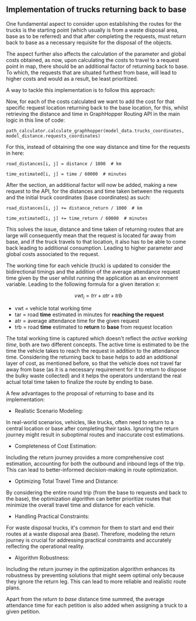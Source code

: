 ## Implementation of trucks returning back to base

One fundamental aspect to consider upon establishing the routes for the trucks is the starting point (which usually is 
from a waste disposal area, base as to be referred) and that after completing the requests, must return back to base
as a necessary requisite for the disposal of the objects.

The aspect further also affects the calculation of the parameter and global costs obtained, as now, upon calculating the
costs to travel to a request point in map, there should be an additional factor of returning back to base. To which, the
requests that are situated furthest from base, will lead to higher costs and would as a result, be least prioritized.

A way to tackle this implementation is to follow this approach:

Now, for each of the costs calculated we want to add the cost for that specific request location returning 
back to the base location, for this, whilst retrieving the distance and time in GraphHopper Routing API in the main
logic in this line of code:

`path_calculator.calculate_graphhopper(model_data.trucks_coordinates, model_distance.requests_coordinates)`

For this, instead of obtaining the one way distance and time for the requests in here:

`road_distances[i, j] = distance / 1000  # km`

`time_estimated[i, j] = time / 60000  # minutes`

After the section, an additional factor will now be added, making a new request to the API, for the distances and time taken between the requests and the initial truck coordinates (base coordinates) as such:

 `road_distances[i, j] += distance_return / 1000  # km`
 
 `time_estimated[i, j] += time_return / 60000  # minutes`

This solves the issue, distance and time taken of returning routes that are large will consequently mean that the 
request is located far away from base, and if the truck travels to that location, it also has to be able to come 
back leading to additional consumption. Leading to higher parameter and global costs associated to the request. 

The working time for each vehicle (truck) is updated to consider the bidirectional timings and the addition of the average attendance request time given by the user whilst running the application as an environment variable. Leading to the following formula for a given iteration x:

$$ vwt_i = trr + atr + trb $$

- vwt = vehicle total working time
- tar = road **time** estimated in minutes for **reaching the request**
- atr = average attendance time for the given request
- trb = road **time** estimated to **return** to **base** from request location

The total working time is captured which doesn't reflect the _active working time_, both are two different concepts. The active time is estimated to be the time the vehicle takes to reach the request in addition to the attendance time. Considering the returning back to base helps to add an additional layer of cost, as mentioned before, so that the vehicle does not travel far away from base (as it is a necessary requirement for it to return to dispose the bulky waste collected) and it helps the operators understand the real actual total time taken to finalize the route by ending to base.


A few advantages to the proposal of returning to base and its implementation:
- Realistic Scenario Modeling:

In real-world scenarios, vehicles, like trucks, often need to return to a central location or base after completing their tasks. Ignoring the return journey might result in suboptimal routes and inaccurate cost estimations.

- Completeness of Cost Estimation:

Including the return journey provides a more comprehensive cost estimation, accounting for both the outbound and inbound legs of the trip. This can lead to better-informed decision-making in route optimization.

- Optimizing Total Travel Time and Distance:

By considering the entire round trip (from the base to requests and back to the base), the optimization algorithm can better prioritize routes that minimize the overall travel time and distance for each vehicle.

- Handling Practical Constraints:

For waste disposal trucks, it's common for them to start and end their routes at a waste disposal area (base). Therefore, modeling the return journey is crucial for addressing practical constraints and accurately reflecting the operational reality.

- Algorithm Robustness:

Including the return journey in the optimization algorithm enhances its robustness by preventing solutions that might seem optimal only because they ignore the return leg. This can lead to more reliable and realistic route plans.

Apart from the _return to base_ distance time summed, the average attendance time for each petition is also added when assigning a truck to a given petition.
